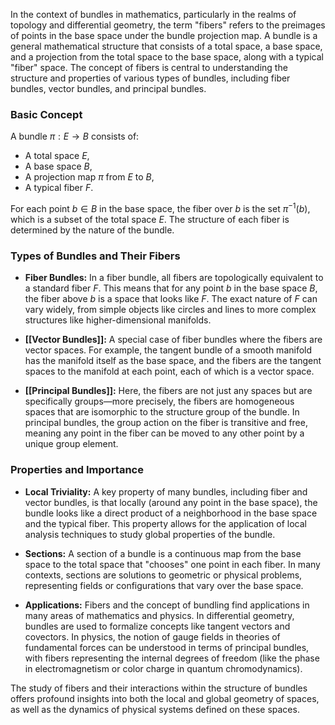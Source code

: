 In the context of bundles in mathematics, particularly in the realms of topology and differential geometry, the term "fibers" refers to the preimages of points in the base space under the bundle projection map. A bundle is a general mathematical structure that consists of a total space, a base space, and a projection from the total space to the base space, along with a typical "fiber" space. The concept of fibers is central to understanding the structure and properties of various types of bundles, including fiber bundles, vector bundles, and principal bundles.

### Basic Concept

A bundle $\pi: E \to B$ consists of:
- A total space $E$,
- A base space $B$,
- A projection map $\pi$ from $E$ to $B$,
- A typical fiber $F$.

For each point $b \in B$ in the base space, the fiber over $b$ is the set $\pi^{-1}(b)$, which is a subset of the total space $E$. The structure of each fiber is determined by the nature of the bundle.

### Types of Bundles and Their Fibers

- **Fiber Bundles:** In a fiber bundle, all fibers are topologically equivalent to a standard fiber $F$. This means that for any point $b$ in the base space $B$, the fiber above $b$ is a space that looks like $F$. The exact nature of $F$ can vary widely, from simple objects like circles and lines to more complex structures like higher-dimensional manifolds.

- **[[Vector Bundles]]:** A special case of fiber bundles where the fibers are vector spaces. For example, the tangent bundle of a smooth manifold has the manifold itself as the base space, and the fibers are the tangent spaces to the manifold at each point, each of which is a vector space.

- **[[Principal Bundles]]:** Here, the fibers are not just any spaces but are specifically groups—more precisely, the fibers are homogeneous spaces that are isomorphic to the structure group of the bundle. In principal bundles, the group action on the fiber is transitive and free, meaning any point in the fiber can be moved to any other point by a unique group element.

### Properties and Importance

- **Local Triviality:** A key property of many bundles, including fiber and vector bundles, is that locally (around any point in the base space), the bundle looks like a direct product of a neighborhood in the base space and the typical fiber. This property allows for the application of local analysis techniques to study global properties of the bundle.

- **Sections:** A section of a bundle is a continuous map from the base space to the total space that "chooses" one point in each fiber. In many contexts, sections are solutions to geometric or physical problems, representing fields or configurations that vary over the base space.

- **Applications:** Fibers and the concept of bundling find applications in many areas of mathematics and physics. In differential geometry, bundles are used to formalize concepts like tangent vectors and covectors. In physics, the notion of gauge fields in theories of fundamental forces can be understood in terms of principal bundles, with fibers representing the internal degrees of freedom (like the phase in electromagnetism or color charge in quantum chromodynamics).

The study of fibers and their interactions within the structure of bundles offers profound insights into both the local and global geometry of spaces, as well as the dynamics of physical systems defined on these spaces.